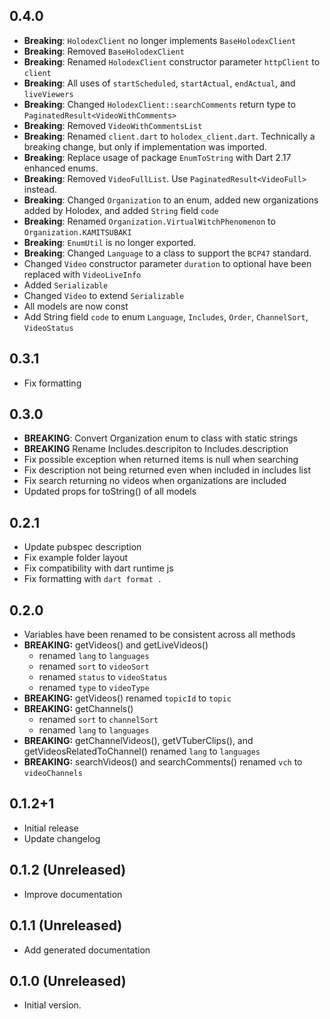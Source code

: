 <!-- markdownlint-disable MD041 -->

## 0.4.0

- **Breaking**: `HolodexClient` no longer implements `BaseHolodexClient`
- **Breaking**: Removed `BaseHolodexClient`
- **Breaking**: Renamed `HolodexClient` constructor parameter `httpClient` to `client`
- **Breaking**: All uses of `startScheduled`, `startActual`, `endActual`, and `liveViewers`
- **Breaking**: Changed `HolodexClient::searchComments` return type to `PaginatedResult<VideoWithComments>`
- **Breaking**: Removed `VideoWithCommentsList`
- **Breaking**: Renamed `client.dart` to `holodex_client.dart`. Technically a breaking change, but only if
implementation was imported.
- **Breaking**: Replace usage of package `EnumToString` with Dart 2.17 enhanced enums.
- **Breaking**: Removed `VideoFullList`. Use `PaginatedResult<VideoFull>` instead.
- **Breaking**: Changed `Organization` to an enum, added new organizations added by Holodex,
and added `String` field `code`
- **Breaking**: Renamed `Organization.VirtualWitchPhenomenon` to `Organization.KAMITSUBAKI`
- **Breaking**: `EnumUtil` is no longer exported.
- **Breaking**: Changed `Language` to a class to support the `BCP47` standard.
- Changed `Video` constructor parameter `duration` to optional
have been replaced with `VideoLiveInfo`
- Added `Serializable`
- Changed `Video` to extend `Serializable`
- All models are now const
- Add String field `code` to enum `Language`, `Includes`, `Order`, `ChannelSort`, `VideoStatus`

## 0.3.1

- Fix formatting

## 0.3.0

- **BREAKING**: Convert Organization enum to class with static strings
- **BREAKING** Rename Includes.descripiton to Includes.description
- Fix possible exception when returned items is null when searching
- Fix description not being returned even when included in includes list
- Fix search returning no videos when organizations are included
- Updated props for toString() of all models

## 0.2.1

- Update pubspec description
- Fix example folder layout
- Fix compatibility with dart runtime js
- Fix formatting with `dart format .`

## 0.2.0

- Variables have been renamed to be consistent across all methods
- **BREAKING:** getVideos() and getLiveVideos()
  - renamed `lang` to `languages`
  - renamed `sort` to `videoSort`
  - renamed `status` to `videoStatus`
  - renamed `type` to `videoType`
- **BREAKING:** getVideos() renamed `topicId` to `topic`
- **BREAKING:** getChannels()
  - renamed `sort` to `channelSort`
  - renamed `lang` to `languages`
- **BREAKING:** getChannelVideos(), getVTuberClips(), and getVideosRelatedToChannel() renamed `lang` to `languages`
- **BREAKING:** searchVideos() and searchComments() renamed `vch` to `videoChannels`

## 0.1.2+1

- Initial release
- Update changelog

## 0.1.2 (Unreleased)

- Improve documentation

## 0.1.1 (Unreleased)

- Add generated documentation

## 0.1.0 (Unreleased)

- Initial version.
